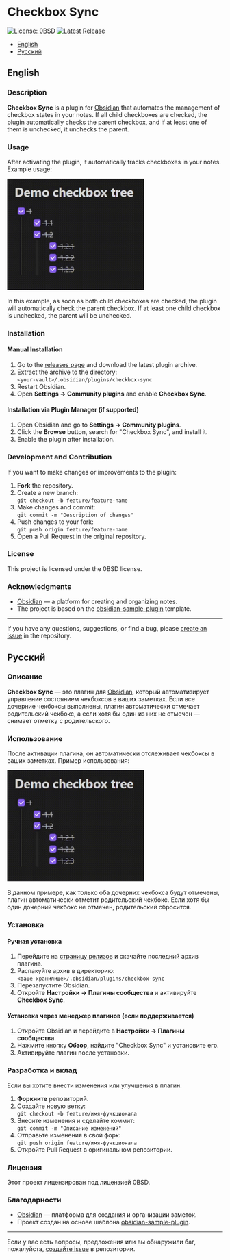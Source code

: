 
# Checkbox Sync

[![License: 0BSD](https://img.shields.io/badge/License-0BSD-blue.svg)](LICENSE)
[![Latest Release](https://img.shields.io/github/v/release/groldsf/obsidian_check_plugin)](https://github.com/groldsf/obsidian_check_plugin/releases)

- [English](#english)
- [Русский](#русский)

## English

### Description

**Checkbox Sync** is a plugin for [Obsidian](https://obsidian.md/) that automates the management of checkbox states in your notes. If all child checkboxes are checked, the plugin automatically checks the parent checkbox, and if at least one of them is unchecked, it unchecks the parent.

### Usage

After activating the plugin, it automatically tracks checkboxes in your notes. Example usage:

![](https://raw.githubusercontent.com/groldsf/obsidian_check_plugin/refs/heads/master/img/showcase.gif)

In this example, as soon as both child checkboxes are checked, the plugin will automatically check the parent checkbox. If at least one child checkbox is unchecked, the parent will be unchecked.
### Installation

#### Manual Installation

1. Go to the [releases page](https://github.com/groldsf/obsidian_check_plugin/releases) and download the latest plugin archive.
2. Extract the archive to the directory:  
   `<your-vault>/.obsidian/plugins/checkbox-sync`
3. Restart Obsidian.
4. Open **Settings → Community plugins** and enable **Checkbox Sync**.

#### Installation via Plugin Manager (if supported)

1. Open Obsidian and go to **Settings → Community plugins**.
2. Click the **Browse** button, search for "Checkbox Sync", and install it.
3. Enable the plugin after installation.

### Development and Contribution

If you want to make changes or improvements to the plugin:

1. **Fork** the repository.
2. Create a new branch:  
   `git checkout -b feature/feature-name`
3. Make changes and commit:  
   `git commit -m "Description of changes"`
4. Push changes to your fork:  
   `git push origin feature/feature-name`
5. Open a Pull Request in the original repository.

### License

This project is licensed under the 0BSD license.

### Acknowledgments

- [Obsidian](https://obsidian.md/) — a platform for creating and organizing notes.
- The project is based on the [obsidian-sample-plugin](https://github.com/obsidianmd/obsidian-sample-plugin) template.

---

If you have any questions, suggestions, or find a bug, please [create an issue](https://github.com/groldsf/obsidian_check_plugin/issues) in the repository.

## Русский

### Описание

**Checkbox Sync** — это плагин для [Obsidian](https://obsidian.md/), который автоматизирует управление состоянием чекбоксов в ваших заметках. Если все дочерние чекбоксы выполнены, плагин автоматически отмечает родительский чекбокс, а если хотя бы один из них не отмечен — снимает отметку с родительского.
### Использование

После активации плагина, он автоматически отслеживает чекбоксы в ваших заметках. Пример использования:

![](https://raw.githubusercontent.com/groldsf/obsidian_check_plugin/refs/heads/master/img/showcase.gif)

В данном примере, как только оба дочерних чекбокса будут отмечены, плагин автоматически отметит родительский чекбокс. Если хотя бы один дочерний чекбокс не отмечен, родительский сбросится.
### Установка

#### Ручная установка

1. Перейдите на [страницу релизов](https://github.com/groldsf/obsidian_check_plugin/releases) и скачайте последний архив плагина.
2. Распакуйте архив в директорию:  
   `<ваше-хранилище>/.obsidian/plugins/checkbox-sync`
3. Перезапустите Obsidian.
4. Откройте **Настройки → Плагины сообщества** и активируйте **Checkbox Sync**.

#### Установка через менеджер плагинов (если поддерживается)

1. Откройте Obsidian и перейдите в **Настройки → Плагины сообщества**.
2. Нажмите кнопку **Обзор**, найдите "Checkbox Sync" и установите его.
3. Активируйте плагин после установки.

### Разработка и вклад

Если вы хотите внести изменения или улучшения в плагин:

1. **Форкните** репозиторий.
2. Создайте новую ветку:  
   `git checkout -b feature/имя-функционала`
3. Внесите изменения и сделайте коммит:  
   `git commit -m "Описание изменений"`
4. Отправьте изменения в свой форк:  
   `git push origin feature/имя-функционала`
5. Откройте Pull Request в оригинальном репозитории.

### Лицензия

Этот проект лицензирован под лицензией 0BSD.

### Благодарности

- [Obsidian](https://obsidian.md/) — платформа для создания и организации заметок.
- Проект создан на основе шаблона [obsidian-sample-plugin](https://github.com/obsidianmd/obsidian-sample-plugin).

---

Если у вас есть вопросы, предложения или вы обнаружили баг, пожалуйста, [создайте issue](https://github.com/groldsf/obsidian_check_plugin/issues) в репозитории.